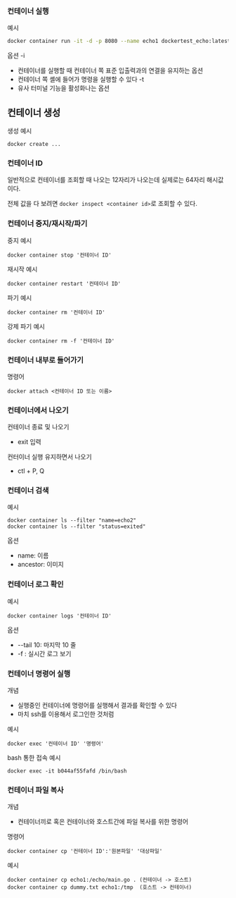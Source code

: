 ### 컨테이너 실행
예시
~~~bash
docker container run -it -d -p 8080 --name echo1 dockertest_echo:latest
~~~

옵션
-i
   - 컨테이너를 실행할 때 컨테이너 쪽 표준 입출력과의 연결을 유지하는 옵션
   - 컨테이너 쪽 셸에 들어가 명령을 실행할 수 있다
-t
   - 유사 터미널 기능을 활성화나는 옵션

## 컨테이너 생성
생성 예시
```
docker create ...
```

### 컨테이너 ID
일반적으로 컨테이너를 조회할 때 나오는 12자리가 나오는데 실제로는 64자리 해시값이다. 

전체 값을 다 보려면 `docker inspect <container id>`로 조회할 수 있다.

### 컨테이너 중지/재시작/파기
중지 예시
```
docker container stop '컨테이너 ID'
```

재시작 예시
```
docker container restart '컨테이너 ID'
```

파기 예시
```
docker container rm '컨테이너 ID'
```

강제 파기 예시
```
docker container rm -f '컨테이너 ID'
```

### 컨테이너 내부로 들어가기
명령어 
```
docker attach <컨테이너 ID 또는 이름>
```

### 컨테이너에서 나오기
컨테이너 종료 및 나오기
- exit 입력

컨터이너 실행 유지하면서 나오기
- ctl + P, Q

### 컨테이너 검색
예시
```
docker container ls --filter "name=echo2"
docker container ls --filter "status=exited"
```

옵션
- name: 이름
- ancestor: 이미지


### 컨테이너 로그 확인
예시
```
docker container logs '컨테이너 ID'
```

옵션
- --tail 10: 마지막 10 줄
- -f : 실시간 로그 보기

### 컨테이너 명령어 실행
개념
- 실행중인 컨테이너에 명령어를 실행해서 결과를 확인할 수 있다
- 마치 ssh를 이용해서 로그인한 것처럼

예시
```
docker exec '컨테이너 ID' '명령어'
```

bash 통한 접속 예시
```
docker exec -it b044af55fafd /bin/bash
```

### 컨테이너 파일 복사
개념
- 컨테이너끼로 혹은 컨테이너와 호스트간에 파일 복사를 위한 명령어

명령어
~~~
docker container cp '컨테이너 ID':'원본파일' '대상파일'
~~~

예시
~~~
docker container cp echo1:/echo/main.go . (컨테이너 -> 호스트)
docker container cp dummy.txt echo1:/tmp  (호스트 -> 컨테이너)
~~~